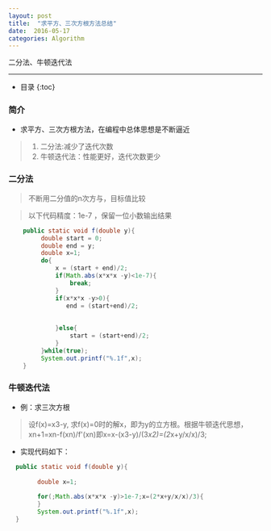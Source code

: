 ```yaml
---
layout: post
title:  "求平方、三次方根方法总结"
date:  2016-05-17
categories: Algorithm
---
```


二分法、牛顿迭代法

---

- 目录
{:toc}

### 简介

- 求平方、三次方根方法，在编程中总体思想是不断逼近

> 1. 二分法:减少了迭代次数
> 2. 牛顿迭代法：性能更好，迭代次数更少



### 二分法

> 不断用二分值的n次方与，目标值比较

> 以下代码精度：1e-7 ，保留一位小数输出结果

```java
    public static void f(double y){
    	 double start = 0;
         double end = y;
         double x=1;
         do{
             x = (start + end)/2;
             if(Math.abs(x*x*x -y)<1e-7){
                 break;
             }
             if(x*x*x -y>0){
                end = (start+end)/2; 
                
               
             }else{
                 start = (start+end)/2; 
             }
         }while(true);
         System.out.printf("%.1f",x); 
    }
```

### 牛顿迭代法

- 例：求三次方根

> 设f(x)=x3-y, 求f(x)=0时的解x，即为y的立方根。根据牛顿迭代思想，xn+1=xn-f(xn)/f'(xn)即x=x-(x3-y)/(3*x2)=(2*x+y/x/x)/3;

- 实现代码如下：

```java
  public static void f(double y){
		
		double x=1;
			
        for(;Math.abs(x*x*x -y)>1e-7;x=(2*x+y/x/x)/3){        	  
        }
        System.out.printf("%.1f",x);  
  }
```

